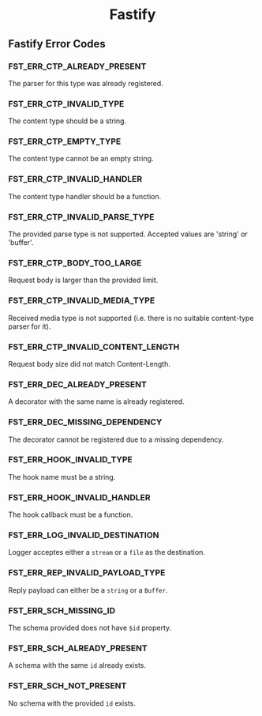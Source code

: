 <h1 align="center">Fastify</h1>

<a id="fastify-error-codes"></a>
## Fastify Error Codes

<a id="FST_ERR_CTP_ALREADY_PRESENT"></a>
### FST_ERR_CTP_ALREADY_PRESENT

The parser for this type was already registered.

<a id="FST_ERR_CTP_INVALID_TYPE"></a>
### FST_ERR_CTP_INVALID_TYPE

The content type should be a string.

<a id="FST_ERR_CTP_EMPTY_TYPE"></a>
### FST_ERR_CTP_EMPTY_TYPE

The content type cannot be an empty string.

<a id="FST_ERR_CTP_INVALID_HANDLER"></a>
### FST_ERR_CTP_INVALID_HANDLER

The content type handler should be a function.

<a id="FST_ERR_CTP_INVALID_PARSE_TYPE"></a>
### FST_ERR_CTP_INVALID_PARSE_TYPE

The provided parse type is not supported. Accepted values are 'string' or 'buffer'.

<a id="FST_ERR_CTP_BODY_TOO_LARGE"></a>
### FST_ERR_CTP_BODY_TOO_LARGE

Request body is larger than the provided limit.

<a id="FST_ERR_CTP_INVALID_MEDIA_TYPE"></a>
### FST_ERR_CTP_INVALID_MEDIA_TYPE

Received media type is not supported (i.e. there is no suitable content-type parser for it).

<a id="FST_ERR_CTP_INVALID_CONTENT_LENGTH"></a>
### FST_ERR_CTP_INVALID_CONTENT_LENGTH

Request body size did not match Content-Length.

<a id="FST_ERR_DEC_ALREADY_PRESENT"></a>
### FST_ERR_DEC_ALREADY_PRESENT

A decorator with the same name is already registered.

<a id="FST_ERR_DEC_MISSING_DEPENDENCY"></a>
### FST_ERR_DEC_MISSING_DEPENDENCY

The decorator cannot be registered due to a missing dependency.

<a id="FST_ERR_HOOK_INVALID_TYPE"></a>
### FST_ERR_HOOK_INVALID_TYPE

The hook name must be a string.

<a id="FST_ERR_HOOK_INVALID_HANDLER"></a>
### FST_ERR_HOOK_INVALID_HANDLER

The hook callback must be a function.

<a id="FST_ERR_LOG_INVALID_DESTINATION"></a>
### FST_ERR_LOG_INVALID_DESTINATION

Logger acceptes either a `stream` or a `file` as the destination.

<a id="FST_ERR_REP_INVALID_PAYLOAD_TYPE"></a>
### FST_ERR_REP_INVALID_PAYLOAD_TYPE

Reply payload can either be a `string` or a `Buffer`.

<a id="FST_ERR_SCH_MISSING_ID"></a>
### FST_ERR_SCH_MISSING_ID

The schema provided does not have `$id` property.

<a id="FST_ERR_SCH_ALREADY_PRESENT"></a>
### FST_ERR_SCH_ALREADY_PRESENT

A schema with the same `id` already exists.

<a id="FST_ERR_SCH_NOT_PRESENT"></a>
### FST_ERR_SCH_NOT_PRESENT

No schema with the provided `id` exists.